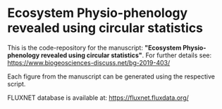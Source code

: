 # Ecosystem Physio-phenology revealed using circular statistics
This is the code-repository for the manuscript: **"Ecosystem Physio-phenology revealed using circular statistics"**. For further details see: https://www.biogeosciences-discuss.net/bg-2019-403/

Each figure from the manuscript can be generated using the respective script.

FLUXNET database is available at: https://fluxnet.fluxdata.org/